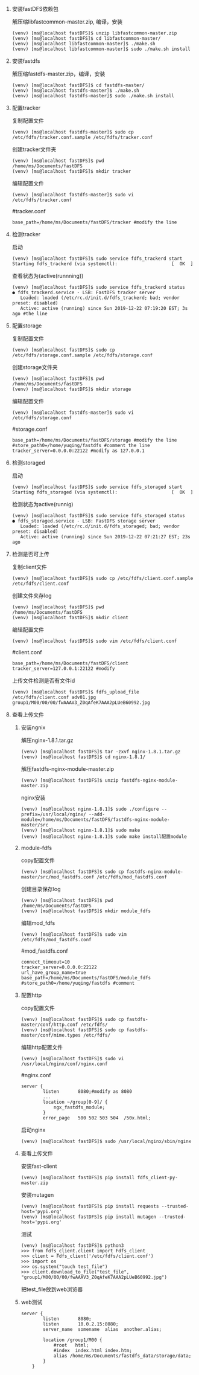 1. 安装fastDFS依赖包

   解压缩libfastcommon-master.zip, 编译，安装

   ```
   (venv) [ms@localhost fastDFS]$ unzip libfastcommon-master.zip
   (venv) [ms@localhost fastDFS]$ cd libfastcommon-master/
   (venv) [ms@localhost libfastcommon-master]$ ./make.sh 
   (venv) [ms@localhost libfastcommon-master]$ sudo ./make.sh install
   ```

2. 安装fastdfs

   解压缩fastdfs-master.zip，编译，安装

   ```
   (venv) [ms@localhost fastDFS]$ cd fastdfs-master/
   (venv) [ms@localhost fastdfs-master]$ ./make.sh 
   (venv) [ms@localhost fastdfs-master]$ sudo ./make.sh install
   ```

3. 配置tracker

   复制配置文件

   ```
   (venv) [ms@localhost fastdfs-master]$ sudo cp /etc/fdfs/tracker.conf.sample /etc/fdfs/tracker.conf
   ```

   创建tracker文件夹

   ```
   (venv) [ms@localhost fastDFS]$ pwd
   /home/ms/Documents/fastDFS
   (venv) [ms@localhost fastDFS]$ mkdir tracker
   ```

   编辑配置文件

   ```
   (venv) [ms@localhost fastdfs-master]$ sudo vi /etc/fdfs/tracker.conf
   ```

   #tracker.conf

   ```
   base_path=/home/ms/Documents/fastDFS/tracker #modify the line
   ```

4. 检测tracker

   启动

   ```
   (venv) [ms@localhost fastDFS]$ sudo service fdfs_trackerd start
   Starting fdfs_trackerd (via systemctl):                    [  OK  ]
   ```

   查看状态为(active(runnning))

   ```
   (venv) [ms@localhost fastDFS]$ sudo service fdfs_trackerd status
   ● fdfs_trackerd.service - LSB: FastDFS tracker server
      Loaded: loaded (/etc/rc.d/init.d/fdfs_trackerd; bad; vendor preset: disabled)
      Active: active (running) since Sun 2019-12-22 07:19:20 EST; 3s ago #the line
   ```

5. 配置storage

   复制配置文件

   ```
   (venv) [ms@localhost fastDFS]$ sudo cp /etc/fdfs/storage.conf.sample /etc/fdfs/storage.conf
   ```

   创建storage文件夹

   ```
   (venv) [ms@localhost fastDFS]$ pwd
   /home/ms/Documents/fastDFS
   (venv) [ms@localhost fastDFS]$ mkdir storage
   ```

   编辑配置文件

   ```
   (venv) [ms@localhost fastdfs-master]$ sudo vi /etc/fdfs/storage.conf
   ```

   #storage.conf

   ```
   base_path=/home/ms/Documents/fastDFS/storage #modify the line
   #store_path0=/home/yuqing/fastdfs #comment the line
   tracker_server=0.0.0.0:22122 #modify as 127.0.0.1
   ```

6. 检测storaged

   启动

   ```
   (venv) [ms@localhost fastDFS]$ sudo service fdfs_storaged start
   Starting fdfs_storaged (via systemctl):                    [  OK  ]
   ```

   检测状态为active(runnig)

   ```
   (venv) [ms@localhost fastDFS]$ sudo service fdfs_storaged status
   ● fdfs_storaged.service - LSB: FastDFS storage server
      Loaded: loaded (/etc/rc.d/init.d/fdfs_storaged; bad; vendor preset: disabled)
      Active: active (running) since Sun 2019-12-22 07:21:27 EST; 23s ago
   ```

7. 检测是否可上传

   复制client文件

   ```
   (venv) [ms@localhost fastDFS]$ sudo cp /etc/fdfs/client.conf.sample /etc/fdfs/client.conf
   ```

   创建文件夹存log

   ```
   (venv) [ms@localhost fastDFS]$ pwd
   /home/ms/Documents/fastDFS
   (venv) [ms@localhost fastDFS]$ mkdir client
   ```

   编辑配置文件

   ```
   (venv) [ms@localhost fastDFS]$ sudo vim /etc/fdfs/client.conf
   ```

   #client.conf

   ```
   base_path=/home/ms/Documents/fastDFS/client
   tracker_server=127.0.0.1:22122 #modify
   ```

   上传文件检测是否有文件id

   ```
   (venv) [ms@localhost fastDFS]$ fdfs_upload_file /etc/fdfs/client.conf adv01.jpg 
   group1/M00/00/00/fwAAAV3_Z0qAfeK7AAA2pLUeB60992.jpg
   ```

8. 查看上传文件

   1. 安装ngnix

      解压nginx-1.8.1.tar.gz

      ```
      (venv) [ms@localhost fastDFS]$ tar -zxvf nginx-1.8.1.tar.gz
      (venv) [ms@localhost fastDFS]$ cd nginx-1.8.1/
      ```

      解压fastdfs-nginx-module-master.zip

      ```
      (venv) [ms@localhost fastDFS]$ unzip fastdfs-nginx-module-master.zip
      ```

      nginx安装

      ```
      (venv) [ms@localhost nginx-1.8.1]$ sudo ./configure --prefix=/usr/local/nginx/ --add-module=/home/ms/Documents/fastDFS/fastdfs-nginx-module-master/src
      (venv) [ms@localhost nginx-1.8.1]$ sudo make 
      (venv) [ms@localhost nginx-1.8.1]$ sudo make install配置module
      ```

   2. module-fdfs

      copy配置文件

      ```
      (venv) [ms@localhost fastDFS]$ sudo cp fastdfs-nginx-module-master/src/mod_fastdfs.conf /etc/fdfs/mod_fastdfs.conf
      ```

      创建目录保存log

      ```
      (venv) [ms@localhost fastDFS]$ pwd
      /home/ms/Documents/fastDFS
      (venv) [ms@localhost fastDFS]$ mkdir module_fdfs
      ```

      编辑mod_fdfs

      ```
      (venv) [ms@localhost fastDFS]$ sudo vim /etc/fdfs/mod_fastdfs.conf
      ```

      #mod_fastdfs.conf

      ```
      connect_timeout=10
      tracker_server=0.0.0.0:22122
      url_have_group_name=true
      base_path=/home/ms/Documents/fastDFS/module_fdfs
      #store_path0=/home/yuqing/fastdfs #comment
      ```

   3. 配置http

      copy配置文件

      ```
      (venv) [ms@localhost fastDFS]$ sudo cp fastdfs-master/conf/http.conf /etc/fdfs/
      (venv) [ms@localhost fastDFS]$ sudo cp fastdfs-master/conf/mime.types /etc/fdfs/
      ```

      编辑http配置文件

      ```
      (venv) [ms@localhost fastDFS]$ sudo vi /usr/local/nginx/conf/nginx.conf
      ```

      #nginx.conf

      ```
      server {
              listen       8080;#modify as 8080
              ...
              location ~/group[0-9]/ { 
                  ngx_fastdfs_module;
              }
              error_page   500 502 503 504  /50x.html;
      ```

      启动nginx

      ```
      (venv) [ms@localhost fastDFS]$ sudo /usr/local/nginx/sbin/nginx 
      ```

   4. 查看上传文件

      安装fast-client

      ```
      (venv) [ms@localhost fastDFS]$ pip install fdfs_client-py-master.zip
      ```

      安装mutagen

      ```
      (venv) [ms@localhost fastDFS]$ pip install requests --trusted-host='pypi.org'
      (venv) [ms@localhost fastDFS]$ pip install mutagen --trusted-host='pypi.org'
      ```

      测试

      ```
      (venv) [ms@localhost fastDFS]$ python3
      >>> from fdfs_client.client import Fdfs_client
      >>> client = Fdfs_client('/etc/fdfs/client.conf')
      >>> import os
      >>> os.system("touch test_file")
      >>> client.download_to_file("test_file", "group1/M00/00/00/fwAAAV3_Z0qAfeK7AAA2pLUeB60992.jpg")
      ```

      把test_file放到web浏览器

   5. web测试

      ```
      server {
              listen       8080;
              listen       10.0.2.15:8080;
              server_name  somename  alias  another.alias;
      
              location /group1/M00 {
                  #root   html;
                  #index  index.html index.htm;
                  alias /home/ms/Documents/fastdfs_data/storage/data;
              }
          }
      ```

      

   

   

